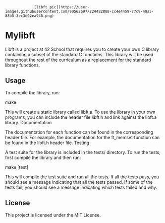                ![libft_pic](https://user-images.githubusercontent.com/90562697/224482888-cc4e4459-77c9-49a3-88b5-3ec3e92ea946.png)


# Mylibft

Libft is a project at 42 School that requires you to create your own C library containing a subset of the standard C functions. This library will be used throughout the rest of the curriculum as a replacement for the standard library functions.

## Usage

To compile the library, run:

make

This will create a static library called libft.a. To use the library in your own programs, you can include the header file libft.h and link against the libft.a library.
Documentation

The documentation for each function can be found in the corresponding header file. For example, the documentation for the ft_memset function can be found in the libft.h header file.
Testing

A test suite for the library is included in the tests/ directory. To run the tests, first compile the library and then run:

make [test]

This will compile the test suite and run all the tests. If all the tests pass, you should see a message indicating that all the tests passed. If some of the tests fail, you should see a message indicating which tests failed and why.

## License

This project is licensed under the MIT License.
